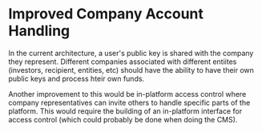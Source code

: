 # Improved Company Account Handling

In the current architecture, a user's public key is shared with the company they represent. Different companies associated with different entiites \(investors, recipient, entities, etc\) should have the ability to have their own public keys and process hteir own funds.

Another improvement to this would be in-platform access control where company representatives can invite others to handle specific parts of the platform. This would require the building of an in-platform interface for access control \(which could probably be done when doing the CMS\).

